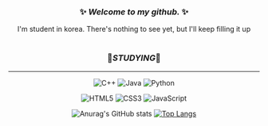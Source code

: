 <div align=center>
  
<!-- heading
  ![header](https://capsule-render.vercel.app/api?type=slice&color=auto&customColorList=0&height=300&section=header&text=Hi%20there&fontSize=70&fontColor=white&fontAlign=70&fontAlignY=35&rotate=20&desc=nice%20to%20meet%20you&descAlign=70&descAlignY=46)
 -->
<!-- text attributes-->
 ### ✨ *Welcome to my github.* ✨
 I'm student in korea.
 There's nothing to see yet, but I'll keep filling it up
  <br/>
  <br/>

 ### 🌱*STUDYING*🌱
  ---
![C++](https://img.shields.io/badge/c++-%2300599C.svg?style=for-the-badge&logo=c%2B%2B&logoColor=white)
![Java](https://img.shields.io/badge/java-%23ED8B00.svg?style=for-the-badge&logo=java&logoColor=white)
![Python](https://img.shields.io/badge/python-3670A0?style=for-the-badge&logo=python&logoColor=ffdd54)

![HTML5](https://img.shields.io/badge/html5-%23E34F26.svg?style=for-the-badge&logo=html5&logoColor=white)
![CSS3](https://img.shields.io/badge/css3-%231572B6.svg?style=for-the-badge&logo=css3&logoColor=white)
![JavaScript](https://img.shields.io/badge/javascript-%23323330.svg?style=for-the-badge&logo=javascript&logoColor=%23F7DF1E)

![Anurag's GitHub stats](https://github-readme-stats.vercel.app/api?username=yeonKyungRyu&show_icons=true&theme=vue)
[![Top Langs](https://github-readme-stats.vercel.app/api/top-langs/?username=yeonKyungRyu&layout=compact)](https://github.com/yeonKyungRyu/github-readme-stats)
  
 <!-- Click [here](주소)-->
 <!--
![impge description](이미지 링크)
-->
<!--
**yeonKyungRyu/yeonKyungRyu** is a ✨ _special_ ✨ repository because its `README.md` (this file) appears on your GitHub profile.

Here are some ideas to get you started:

- 🔭 I’m currently working on ...
- 🌱 I’m currently learning ...
- 👯 I’m looking to collaborate on ...
- 🤔 I’m looking for help with ...
- 💬 Ask me about ...
- 📫 How to reach me: ...
- 😄 Pronouns: ...
- ⚡ Fun fact: ...
-->
</div>
